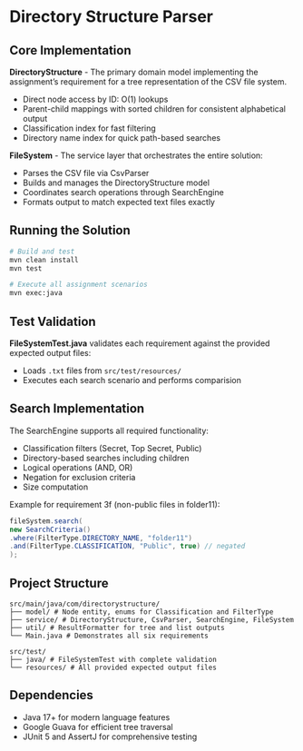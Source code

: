 # Directory Structure Parser

## Core Implementation

**DirectoryStructure** - The primary domain model implementing the assignment’s requirement for a tree representation of the CSV file system.

- Direct node access by ID: O(1) lookups
- Parent-child mappings with sorted children for consistent alphabetical output
- Classification index for fast filtering
- Directory name index for quick path-based searches

**FileSystem** - The service layer that orchestrates the entire solution:

- Parses the CSV file via CsvParser
- Builds and manages the DirectoryStructure model
- Coordinates search operations through SearchEngine
- Formats output to match expected text files exactly

## Running the Solution

```bash
# Build and test
mvn clean install
mvn test

# Execute all assignment scenarios
mvn exec:java
```

## Test Validation

**FileSystemTest.java** validates each requirement against the provided expected output files:

- Loads `.txt` files from `src/test/resources/`
- Executes each search scenario and performs comparision

## Search Implementation

The SearchEngine supports all required functionality:

- Classification filters (Secret, Top Secret, Public)
- Directory-based searches including children
- Logical operations (AND, OR)
- Negation for exclusion criteria
- Size computation

Example for requirement 3f (non-public files in folder11):

```java
fileSystem.search(
new SearchCriteria()
.where(FilterType.DIRECTORY_NAME, "folder11")
.and(FilterType.CLASSIFICATION, "Public", true) // negated
);
```

## Project Structure

```
src/main/java/com/directorystructure/
├── model/ # Node entity, enums for Classification and FilterType
├── service/ # DirectoryStructure, CsvParser, SearchEngine, FileSystem
├── util/ # ResultFormatter for tree and list outputs
└── Main.java # Demonstrates all six requirements

src/test/
├── java/ # FileSystemTest with complete validation
└── resources/ # All provided expected output files
```

## Dependencies

- Java 17+ for modern language features
- Google Guava for efficient tree traversal
- JUnit 5 and AssertJ for comprehensive testing
